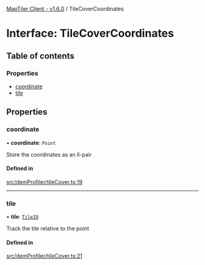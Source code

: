 [MapTiler Client - v1.6.0](../README.md) / TileCoverCoordinates

# Interface: TileCoverCoordinates

## Table of contents

### Properties

- [coordinate](TileCoverCoordinates.md#coordinate)
- [tile](TileCoverCoordinates.md#tile)

## Properties

### coordinate

• **coordinate**: `Point`

Store the coordinates as an ll-pair

#### Defined in

[src/demProfiler/tileCover.ts:19](https://github.com/CraigglesO/maptiler-client-js/blob/89a85f8/src/demProfiler/tileCover.ts#L19)

___

### tile

• **tile**: [`TileID`](TileID.md)

Track the tile relative to the point

#### Defined in

[src/demProfiler/tileCover.ts:21](https://github.com/CraigglesO/maptiler-client-js/blob/89a85f8/src/demProfiler/tileCover.ts#L21)
